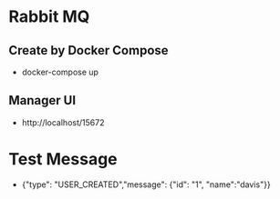# Rabbit MQ
## Create by Docker Compose
- docker-compose up
## Manager UI
- http://localhost/15672

# Test Message
- {"type": "USER_CREATED","message": {"id": "1", "name":"davis"}}